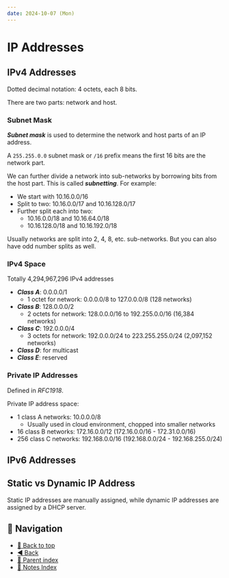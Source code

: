 ```yaml
---
date: 2024-10-07 (Mon)
---
```


# IP Addresses

## IPv4 Addresses

Dotted decimal notation: 4 octets, each 8 bits.

There are two parts: network and host.

### Subnet Mask

**_Subnet mask_** is used to determine the network and host parts of an IP
address.

A `255.255.0.0` subnet mask or `/16` prefix means the first 16 bits are the
network part.

We can further divide a network into sub-networks by borrowing bits from the
host part. This is called **_subnetting_**. For example:

- We start with 10.16.0.0/16
- Split to two: 10.16.0.0/17 and 10.16.128.0/17
- Further split each into two:
  - 10.16.0.0/18 and 10.16.64.0/18
  - 10.16.128.0/18 and 10.16.192.0/18

Usually networks are split into 2, 4, 8, etc. sub-networks. But you can also
have odd number splits as well.

### IPv4 Space

Totally 4,294,967,296 IPv4 addresses

- **_Class A_**: 0.0.0.0/1
  - 1 octet for network: 0.0.0.0/8 to 127.0.0.0/8 (128 networks)
- **_Class B_**: 128.0.0.0/2
  - 2 octets for network: 128.0.0.0/16 to 192.255.0.0/16 (16,384 networks)
- **_Class C_**: 192.0.0.0/4
  - 3 octets for network: 192.0.0.0/24 to 223.255.255.0/24 (2,097,152 networks)
- **_Class D_**: for multicast
- **_Class E_**: reserved

### Private IP Addresses

Defined in _RFC1918_.

Private IP address space:

- 1 class A networks: 10.0.0.0/8
  - Usually used in cloud environment, chopped into smaller networks
- 16 class B networks: 172.16.0.0/12 (172.16.0.0/16 - 172.31.0.0/16)
- 256 class C networks: 192.168.0.0/16 (192.168.0.0/24 - 192.168.255.0/24)

## IPv6 Addresses

## Static vs Dynamic IP Address

Static IP addresses are manually assigned, while dynamic IP addresses are
assigned by a DHCP server.

## 🧭 Navigation

- [🔼 Back to top](#ip-addresses)
- [◀️ Back](networking.md)
- [🔖 Parent index](../../index.md)
- [📑 Notes Index](../../index.md)
